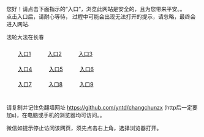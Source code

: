 您好！请点击下面指示的“入口”，浏览此网站是安全的，且为您带来平安。。 <br/>
点击入口后，请耐心等待， 过程中可能会出现无法打开的提示，请忽略，最终会进入网站. </br>

法轮大法在长春<br/>
<div style="padding:10px"><a style="margin:20px" target="_blank" href="https://d32oqgwczze3vc.cloudfront.net/2Qpsp?zodpx" id="ccLink1" rel="nofollow">入口1</a> <a target="_blank" style="margin:20px" href="https://d1lex5d0rv0w1o.cloudfront.net/2Qpsp?svloxnce" id="ccLink2" rel="nofollow">入口2</a> <a style="margin:20px" target="_blank" href="https://dtqynk9ioqrk0.cloudfront.net/2Qpsp?qpjod" id="ccLink3" rel="nofollow">入口3</a></div>

<div style="padding:10px" ><a style="margin:20px" target="_blank" href="https://d32oqgwczze3vc.cloudfront.net/2Qpsp?zodpx" id="ccLink4" rel="nofollow">入口4</a> <a style="margin:20px" href="https://d1lex5d0rv0w1o.cloudfront.net/2Qpsp?svloxnce" target="_blank" id="ccLink5" rel="nofollow">入口5</a> <a style="margin:20px" href="https://dtqynk9ioqrk0.cloudfront.net/2Qpsp?qpjod" target="_blank" id="ccLink6" rel="nofollow">入口6</a></div>

<div style="padding:10px"><a style="margin:20px" target="_blank" href="https://d32oqgwczze3vc.cloudfront.net/2Qpsp?zodpx" id="ccLink7" rel="nofollow">入口7</a> <a style="margin:20px" href="https://d1lex5d0rv0w1o.cloudfront.net/2Qpsp?svloxnce" target="_blank" id="ccLink8" rel="nofollow">入口8</a> <a style="margin:20px" target="_blank" href="https://dtqynk9ioqrk0.cloudfront.net/2Qpsp?qpjod" id="ccLink9" rel="nofollow">入口9</a></div>

<br/>



请复制并记住免翻墙网址 https://github.com/yntd/changchunzx (http后一定要加s)，在电脑或手机的浏览器均可访问。。<br/>

微信如提示停止访问该网页，须先点击右上角，选择浏览器打开。
